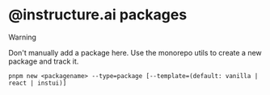 # @instructure.ai packages

> [!WARNING]
> Don't manually add a package here.  Use the monorepo utils to create a new package and track it.

```shell
pnpm new <packagename> --type=package [--template=(default: vanilla | react | instui)]
```